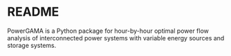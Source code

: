 # README #

PowerGAMA is a Python package for hour-by-hour optimal power flow analysis of interconnected power systems with variable energy sources and storage systems.


